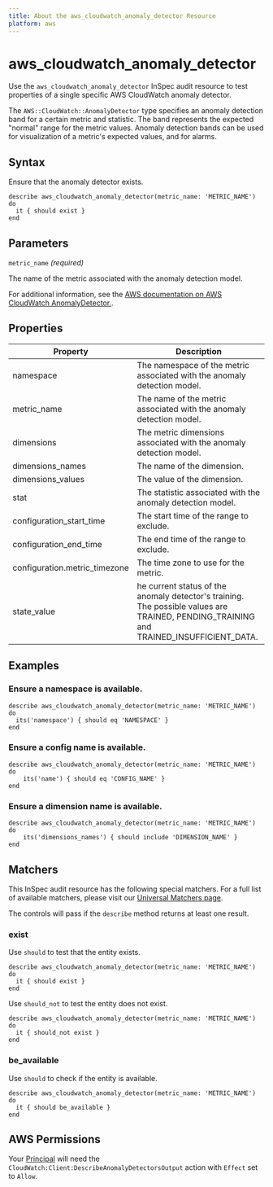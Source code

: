 ```yaml
---
title: About the aws_cloudwatch_anomaly_detector Resource
platform: aws
---
```


# aws_cloudwatch_anomaly_detector

Use the `aws_cloudwatch_anomaly_detector` InSpec audit resource to test properties of a single specific AWS CloudWatch anomaly detector.

The `AWS::CloudWatch::AnomalyDetector` type specifies an anomaly detection band for a certain metric and statistic. The band represents the expected "normal" range for the metric values. Anomaly detection bands can be used for visualization of a metric's expected values, and for alarms.

## Syntax

Ensure that the anomaly detector exists.

    describe aws_cloudwatch_anomaly_detector(metric_name: 'METRIC_NAME') do
      it { should exist }
    end

## Parameters

`metric_name` _(required)_

The name of the metric associated with the anomaly detection model.

For additional information, see the [AWS documentation on AWS CloudWatch AnomalyDetector.](https://docs.aws.amazon.com/AWSCloudFormation/latest/UserGuide/aws-resource-cloudwatch-anomalydetector.html).

## Properties

| Property | Description |
| --- | --- |
| namespace | The namespace of the metric associated with the anomaly detection model. |
| metric_name | The name of the metric associated with the anomaly detection model. |
| dimensions | The metric dimensions associated with the anomaly detection model. |
| dimensions_names | The name of the dimension. |
| dimensions_values | The value of the dimension. |
| stat | The statistic associated with the anomaly detection model. |
| configuration_start_time | The start time of the range to exclude. |
| configuration_end_time | The end time of the range to exclude. |
| configuration.metric_timezone | The time zone to use for the metric. |
| state_value | he current status of the anomaly detector's training. The possible values are TRAINED, PENDING_TRAINING and TRAINED_INSUFFICIENT_DATA. |

## Examples

### Ensure a namespace is available.

    describe aws_cloudwatch_anomaly_detector(metric_name: 'METRIC_NAME') do
      its('namespace') { should eq 'NAMESPACE' }
    end

### Ensure a config name is available.

    describe aws_cloudwatch_anomaly_detector(metric_name: 'METRIC_NAME') do
        its('name') { should eq 'CONFIG_NAME' }
    end

### Ensure a dimension name is available.

    describe aws_cloudwatch_anomaly_detector(metric_name: 'METRIC_NAME') do
        its('dimensions_names') { should include 'DIMENSION_NAME' }
    end

## Matchers

This InSpec audit resource has the following special matchers. For a full list of available matchers, please visit our [Universal Matchers page](https://www.inspec.io/docs/reference/matchers/).

The controls will pass if the `describe` method returns at least one result.

### exist

Use `should` to test that the entity exists.

    describe aws_cloudwatch_anomaly_detector(metric_name: 'METRIC_NAME') do
      it { should exist }
    end

Use `should_not` to test the entity does not exist.

    describe aws_cloudwatch_anomaly_detector(metric_name: 'METRIC_NAME') do
      it { should_not exist }
    end

### be_available

Use `should` to check if the entity is available.

    describe aws_cloudwatch_anomaly_detector(metric_name: 'METRIC_NAME') do
      it { should be_available }
    end

## AWS Permissions

Your [Principal](https://docs.aws.amazon.com/IAM/latest/UserGuide/intro-structure.html#intro-structure-principal) will need the `CloudWatch:Client:DescribeAnomalyDetectorsOutput` action with `Effect` set to `Allow`.
